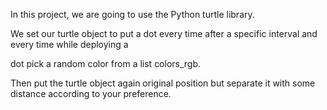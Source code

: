 In this project, we are going to use the Python turtle library.

We set our turtle object to put a dot every time after a specific interval and every time while deploying a

dot pick a random color from a list colors_rgb.

Then put the turtle object again original position but separate it with some distance according to your preference.

 
